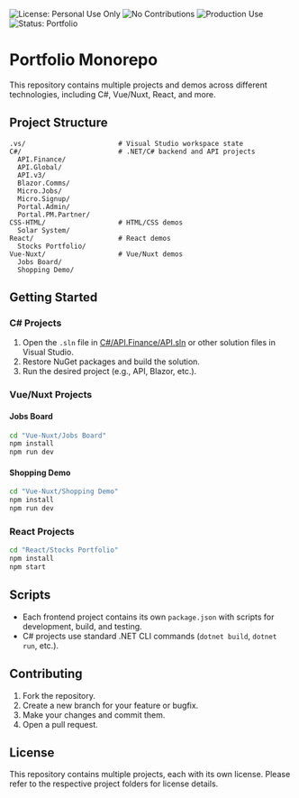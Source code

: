 ![License: Personal Use Only](https://img.shields.io/badge/license-personal--use--only-blue.svg)
![No Contributions](https://img.shields.io/badge/contributions-closed-red.svg)
![Production Use](https://img.shields.io/badge/production%20use-not%20authorized-lightgrey.svg)
![Status: Portfolio](https://img.shields.io/badge/status-portfolio-brightgreen.svg)

# Portfolio Monorepo

This repository contains multiple projects and demos across different technologies, including C#, Vue/Nuxt, React, and more.

## Project Structure

```
.vs/                       # Visual Studio workspace state
C#/                        # .NET/C# backend and API projects
  API.Finance/
  API.Global/
  API.v3/
  Blazor.Comms/
  Micro.Jobs/
  Micro.Signup/
  Portal.Admin/
  Portal.PM.Partner/
CSS-HTML/                  # HTML/CSS demos
  Solar System/
React/                     # React demos
  Stocks Portfolio/
Vue-Nuxt/                  # Vue/Nuxt demos
  Jobs Board/
  Shopping Demo/
```

## Getting Started

### C# Projects

1. Open the `.sln` file in [C#/API.Finance/API.sln](C#/API.Finance/API.sln) or other solution files in Visual Studio.
2. Restore NuGet packages and build the solution.
3. Run the desired project (e.g., API, Blazor, etc.).

### Vue/Nuxt Projects

#### Jobs Board

```sh
cd "Vue-Nuxt/Jobs Board"
npm install
npm run dev
```

#### Shopping Demo

```sh
cd "Vue-Nuxt/Shopping Demo"
npm install
npm run dev
```

### React Projects

```sh
cd "React/Stocks Portfolio"
npm install
npm start
```

## Scripts

- Each frontend project contains its own `package.json` with scripts for development, build, and testing.
- C# projects use standard .NET CLI commands (`dotnet build`, `dotnet run`, etc.).

## Contributing

1. Fork the repository.
2. Create a new branch for your feature or bugfix.
3. Make your changes and commit them.
4. Open a pull request.

## License

This repository contains multiple projects, each with its own license. Please refer to the respective project folders for license details.
